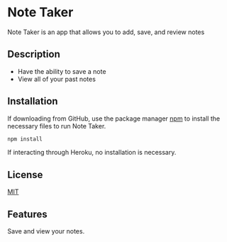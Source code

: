 # Note Taker

Note Taker is an app that allows you to add, save, and review notes

## Description

- Have the ability to save a note
- View all of your past notes

## Installation

If downloading from GitHub, use the package manager [npm](https://www.npmjs.com/) to install the necessary files to run Note Taker.

```bash
npm install
```

If interacting through Heroku, no installation is necessary.

## License

[MIT](https://choosealicense.com/licenses/mit/)

## Features

Save and view your notes.